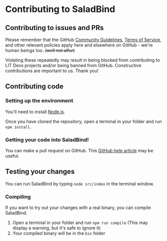 # Contributing to SaladBind

## Contributing to issues and PRs

Please remember that the GitHub [Community Guidelines](https://docs.github.com/en/github/site-policy/github-community-guidelines), [Terms of Service](https://docs.github.com/en/github/site-policy/github-terms-of-service), and other relevant policies apply here and elsewhere on GitHub - we're human beings too. ~~(well not alfur)~~

Violating these repeatedly may result in being blocked from contributing to LIT Devs projects and/or being banned from GitHub. Constructive contributions are important to us. Thank you!

## Contributing code

### Setting up the environment

You'll need to install [Node.js](https://nodejs.org).

Once you have cloned the repository, open a terminal in your folder and run `npm install`.

### Getting your code into SaladBind!

You can make a pull request on GitHub. This [GitHub help article](https://docs.github.com/en/pull-requests/collaborating-with-pull-requests/proposing-changes-to-your-work-with-pull-requests/about-pull-requests) may be useful.

## Testing your changes

You can run SaladBind by typing `node src/index` in the terminal window.

### Compiling

If you want to try out your changes with a real binary, you can compile SaladBind.

1. Open a terminal in your folder and run `npm run compile` (This may display a warning, but it's safe to ignore it)
2. Your compiled binary will be in the `bin` folder

